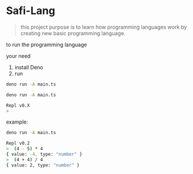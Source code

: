 # Safi-Lang

> this project purpose is to learn how programming languages work by creating new basic programming language.

to run the programming language

your need

1. install Deno
2. run

```BASH
deno run -A main.ts
```

```BASH
deno run -A main.ts

Repl v0.X
>
```

example:

```BASH
deno run -A main.ts

Repl v0.2
>  (4 - 5) * 4
{ value: -4, type: "number" }
>  (4 + 4) / 4
{ value: 2, type: "number" }
```
